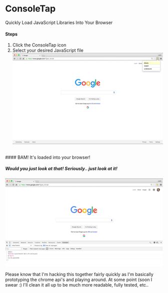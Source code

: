 # ConsoleTap
Quickly Load JavaScript Libraries Into Your Browser  
  
#### Steps  
1. Click the ConsoleTap icon  
2. Select your desired JavaScript file  
![ScreenShot](screenshot1.png)  
  
<br/>
#### BAM!  It's loaded into your browser!  
  
##### Would you just look at that! Seriously.. just look at it!  
![ScreenShot](screenshot2.png)


Please know that I'm hacking this together fairly quickly as I'm basically prototyping the chrome api's and playing around.  At some point (soon I swear :)  I'll clean it all up to be much more readable, fully tested, etc..
